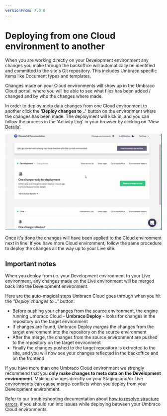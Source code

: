 ```yaml
---
versionFrom: 7.0.0
---
```


# Deploying from one Cloud environment to another

When you are working directly on your Development environment any changes you make through the backoffice will automatically be identified and committed to the site's Git repository. This includes Umbraco specific items like Document types and templates.

Changes made on your Cloud environments will show up in the Umbraco Cloud portal, where you will be able to see what files has been added / changed and by who the changes where made.

In order to deploy meta data changes from one Cloud environment to another click the **'Deploy changes to ..'** button on the environment where the changes has been made. The deployment will kick in, and you can follow the process in the 'Activity Log' in your browser by clicking on 'View Details'.

![Deployment in Portal](images/deploy-in-portal.gif)

Once it's done the changes will have been applied to the Cloud environment next in line. If you have more Cloud environment, follow the same procedure to deploy the changes all the way up to your Live site.

## Important notes
When you deploy from i.e. your Development environment to your Live environment, any changes made on the Live environment will be merged back into the Development environment.

Here are the auto-magical steps Umbraco Cloud goes through when you hit the *"Deploy changes to .."* button:

* Before pushing your changes from the source environment, the engine running Umbraco Cloud - **Umbraco Deploy** - looks for changes in the repository on the target environment
* If changes are found, Umbraco Deploy *merges* the changes from the target environment into the repository on the source environment
* After the merge, the changes from the source environment are pushed to the repository on the target environment
* Finally the changes pushed to the target repository is extracted to the site, and you will now see your changes reflected in the backoffice and on the frontend

If you have more than one Umbraco Cloud environment we strongly recommend that you **only make changes to meta data on the Development environment**. Making changes directly on your Staging and/or Live environments can cause merge-conflicts when you deploy from your Development environment.

Refer to our troubleshooting documentation about [how to resolve structure errors](https://our.umbraco.com/documentation/Umbraco-Cloud/Troubleshooting/Structure-Error/), if you should run into issues while deploying between your Umbraco Cloud environments.
